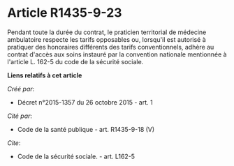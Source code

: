 # Article R1435-9-23

Pendant toute la durée du contrat, le praticien territorial de médecine ambulatoire respecte les tarifs opposables ou,
lorsqu'il est autorisé à pratiquer des honoraires différents des tarifs conventionnels, adhère au contrat d'accès aux soins
instauré par la convention nationale mentionnée à l'article L. 162-5 du code de la sécurité sociale.

**Liens relatifs à cet article**

_Créé par_:

  - Décret n°2015-1357 du 26 octobre 2015 - art. 1

_Cité par_:

  - Code de la santé publique - art. R1435-9-18 (V)

_Cite_:

  - Code de la sécurité sociale. - art. L162-5

